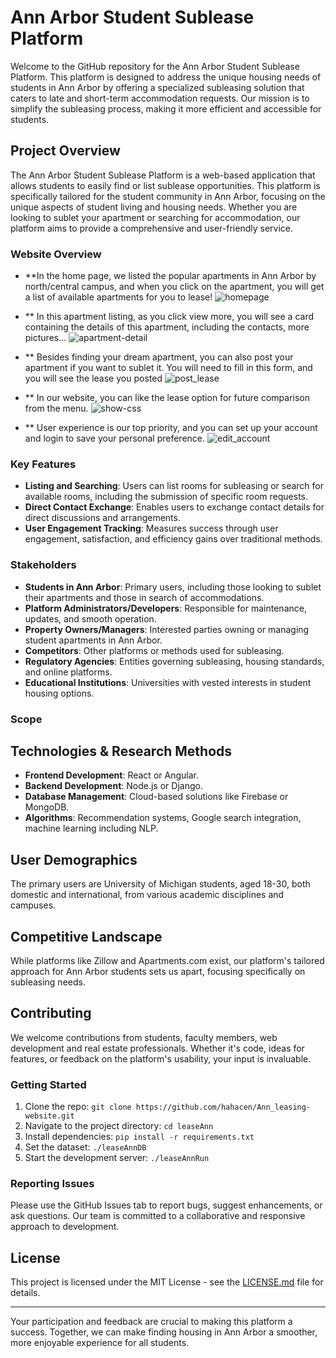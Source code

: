 # Ann Arbor Student Sublease Platform

Welcome to the GitHub repository for the Ann Arbor Student Sublease Platform. This platform is designed to address the unique housing needs of students in Ann Arbor by offering a specialized subleasing solution that caters to late and short-term accommodation requests. Our mission is to simplify the subleasing process, making it more efficient and accessible for students.

## Project Overview

The Ann Arbor Student Sublease Platform is a web-based application that allows students to easily find or list sublease opportunities. This platform is specifically tailored for the student community in Ann Arbor, focusing on the unique aspects of student living and housing needs. Whether you are looking to sublet your apartment or searching for accommodation, our platform aims to provide a comprehensive and user-friendly service.

### Website Overview
- **In the home page, we listed the popular apartments in Ann Arbor by north/central campus, and when you click on the apartment, you will get a list of available apartments for you to lease!
![homepage](https://github.com/hahacen/Ann_leasing-website/assets/103203631/716ce505-98b3-4ac2-9e04-e54954c95091)

- ** In this apartment listing, as you click view more, you will see a card containing the details of this apartment, including the contacts, more pictures...
![apartment-detail](https://github.com/hahacen/Ann_leasing-website/assets/103203631/9001f8d2-9428-40d1-8a64-df958bf3a28f)

- ** Besides finding your dream apartment, you can also post your apartment if you want to sublet it. You will need to fill in this form, and you will see the lease you posted
![post_lease](https://github.com/hahacen/Ann_leasing-website/assets/103203631/9514260b-4242-42cc-9406-8a37daaa3f76)

- ** In our website, you can like the lease option for future comparison from the menu. 
![show-css](https://github.com/hahacen/Ann_leasing-website/assets/103203631/cd6874f1-0bd5-4ab6-a46d-325d87012934)

- ** User experience is our top priority, and you can set up your account and login to save your personal preference. 
![edit_account](https://github.com/hahacen/Ann_leasing-website/assets/103203631/d01ee248-1c38-4ce7-87bc-868b14b8ba4a)



### Key Features

- **Listing and Searching**: Users can list rooms for subleasing or search for available rooms, including the submission of specific room requests.
- **Direct Contact Exchange**: Enables users to exchange contact details for direct discussions and arrangements.
- **User Engagement Tracking**: Measures success through user engagement, satisfaction, and efficiency gains over traditional methods.

### Stakeholders

- **Students in Ann Arbor**: Primary users, including those looking to sublet their apartments and those in search of accommodations.
- **Platform Administrators/Developers**: Responsible for maintenance, updates, and smooth operation.
- **Property Owners/Managers**: Interested parties owning or managing student apartments in Ann Arbor.
- **Competitors**: Other platforms or methods used for subleasing.
- **Regulatory Agencies**: Entities governing subleasing, housing standards, and online platforms.
- **Educational Institutions**: Universities with vested interests in student housing options.


### Scope

## Technologies & Research Methods

- **Frontend Development**: React or Angular.
- **Backend Development**: Node.js or Django.
- **Database Management**: Cloud-based solutions like Firebase or MongoDB.
- **Algorithms**: Recommendation systems, Google search integration, machine learning including NLP.

## User Demographics

The primary users are University of Michigan students, aged 18-30, both domestic and international, from various academic disciplines and campuses.

## Competitive Landscape

While platforms like Zillow and Apartments.com exist, our platform's tailored approach for Ann Arbor students sets us apart, focusing specifically on subleasing needs.

## Contributing

We welcome contributions from students, faculty members, web development and real estate professionals. Whether it's code, ideas for features, or feedback on the platform's usability, your input is invaluable.

### Getting Started

1. Clone the repo: `git clone https://github.com/hahacen/Ann_leasing-website.git`
2. Navigate to the project directory: `cd leaseAnn`
3. Install dependencies: `pip install -r requirements.txt`
4. Set the dataset: `./leaseAnnDB`
5. Start the development server: `./leaseAnnRun`
   

### Reporting Issues

Please use the GitHub Issues tab to report bugs, suggest enhancements, or ask questions. Our team is committed to a collaborative and responsive approach to development.

## License

This project is licensed under the MIT License - see the [LICENSE.md](LICENSE) file for details.

---

Your participation and feedback are crucial to making this platform a success. Together, we can make finding housing in Ann Arbor a smoother, more enjoyable experience for all students.

